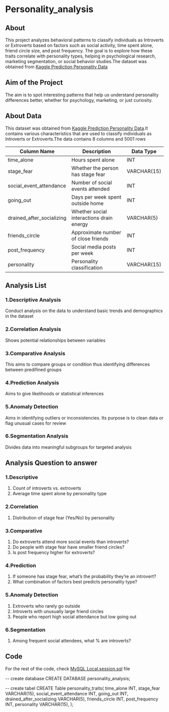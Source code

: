 # Personality_analysis

## About
This project analyzes behavioral patterns to classify individuals as Introverts or Extroverts based on factors such as social activity, time spent alone, friend circle size, and post frequency. The goal is to explore how these traits correlate with personality types, helping in psychological research, marketing segmentation, or social behavior studies.The dataset was obtained from [Kaggle Prediction Personality Data](https://www.kaggle.com/datasets/shalmamuji/personality-prediction-data-introvert-extrovert)

## Aim of the Project
The aim is to spot interesting patterns that help us understand personality differences better, whether for psychology, marketing, or just curiosity.

## About Data
This dataset was obtained from [Kaggle Prediction Personality Data](https://www.kaggle.com/datasets/shalmamuji/personality-prediction-data-introvert-extrovert).It contains various characteristics that are used to classify individuals as Introverts or Extroverts.The data contains 8 columns and 5001 rows

| Column Name               | Description                          | Data Type     |
|---------------------------|--------------------------------------|---------------|
|  time_alone              | Hours spent alone                    | INT           |
|  stage_fear              | Whether the person has stage fear    | VARCHAR(15)   |
|  social_event_attendance | Number of social events attended     | INT           |
|  going_out               | Days per week spent outside home     | INT           |
|  drained_after_socializing | Whether social interactions drain energy | VARCHAR(5) |
|  friends_circle          | Approximate number of close friends  | INT           |
|  post_frequency          | Social media posts per week          | INT           |
|  personality             | Personality classification           | VARCHAR(15)   |

## Analysis List
### 1.Descriptive Analysis
Conduct analysis on the data to understand basic trends and demographics in the dataset
### 2.Correlation Analysis
Shows potential relationships between variables
### 3.Comparative Analysis
This aims to compare groups or condition thus identifying differences between predifined groups
### 4.Prediction Analysis
Aims to give likelihoods or statistical inferences
### 5.Anomaly Detection
Aims in identifying outliers or inconsistencies. Its purpose is to clean data or flag unusual cases for review
### 6.Segmentation Analysis
Divides data into meaningful subgroups for targeted analysis

## Analysis Question to answer
### 1.Descriptive
1. Count of introverts vs. extroverts
2. Average time spent alone by personality type

### 2.Correlation 
1. Distribution of stage fear (Yes/No) by personality

### 3.Comparative 
1. Do extroverts attend more social events than introverts?
2. Do people with stage fear have smaller friend circles?
3. Is post frequency higher for extroverts?

### 4.Prediction
1. If someone has stage fear, what’s the probability they’re an introvert?
2. What combination of factors best predicts personality type?

### 5.Anomaly Detection
1. Extroverts who rarely go outside 
2. Introverts with unusually large friend circles
3. People who report high social attendance but low going out

### 6.Segmentation
1. Among frequent social attendees, what % are introverts?

## Code
For the rest of the code, check [MySQL Local.session.sql](https://github.com/d-kod/Personality_analysis/blob/main/MySQL%20Local.session.sql) file

-- create database
CREATE DATABASE personality_analysis;

-- create tabel
CREATE Table personality_traits(
    time_alone INT,
    stage_fear VARCHAR(15),
    social_event_attendance INT,
    going_out  INT,
    drained_after_socializing VARCHAR(5),
    friends_circle INT,
    post_frequency INT,
    personality VARCHAR(15),
);


